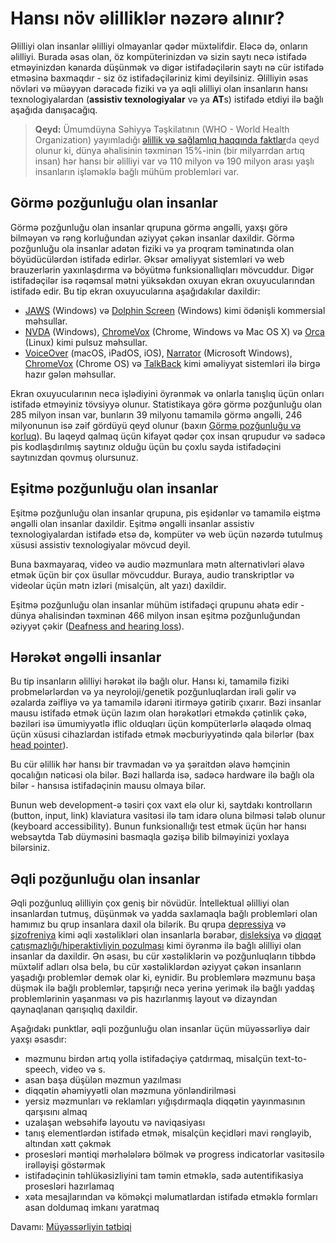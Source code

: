 # Hansı növ əlilliklər nəzərə alınır?

Əlilliyi olan insanlar əlilliyi olmayanlar qədər müxtəlifdir. Eləcə də, onların əlilliyi.
Burada əsas olan, öz kompüterinizdən və sizin saytı necə istifadə etməyinizdən kənarda düşünmək və digər istifadəçilərin saytı nə cür istifadə etməsinə baxmaqdır - siz öz istifadəçiləriniz kimi deyilsiniz. Əlilliyin əsas növləri və müəyyən dərəcədə fiziki və ya əqli əlilliyi olan insanların hansı texnologiyalardan (**assistiv texnologiyalar** və ya **AT**s) istifadə etdiyi ilə bağlı aşağıda danışacağıq.

> **Qeyd:** Ümumdüyna Səhiyyə Təşkilatının (WHO - World Health Organization) yayımladığı [əlillik və sağlamlıq haqqında faktlar](https://www.who.int/en/news-room/fact-sheets/detail/disability-and-health)da qeyd olunur ki, dünya əhalisinin təxminən 15%-inin (bir milyarrdan artıq insan) hər hansı bir əlilliyi var və 110 milyon və 190 milyon arası yaşlı insanların işləməklə bağlı mühüm problemləri var.

## Görmə pozğunluğu olan insanlar

Görmə pozğunluğu olan insanlar qrupuna görmə əngəlli, yaxşı görə bilməyən və rəng korluğundan əziyyət çəkən insanlar daxildir.
Görmə pozğunluğu ola insanlar adətən fiziki və ya proqram təminatında olan böyüdücülərdən istifadə edirlər. Əksər əməliyyat sistemləri və web brauzerlərin yaxınlaşdırma və böyütmə funksionallıqları mövcuddur. Digər istifadəçilər isə rəqəmsal mətni yüksəkdən oxuyan ekran oxuyucularından istifadə edir. Bu tip ekran oxuyucularına aşağıdakılar daxildir:

- [JAWS](https://www.freedomscientific.com/Products/software/JAWS/) (Windows) və [Dolphin Screen](https://yourdolphin.com/en-gb/products/individuals/screen-reader) (Windows) kimi ödənişli kommersial məhsullar.
- [NVDA](https://www.nvaccess.org/) (Windows), [ChromeVox](https://www.chromevox.com/) (Chrome, Windows və Mac OS X) və [Orca](https://wiki.gnome.org/Projects/Orca) (Linux) kimi pulsuz məhsullar.
- [VoiceOver](https://www.apple.com/accessibility/mac/vision/) (macOS, iPadOS, iOS), [Narrator](https://support.microsoft.com/en-us/help/22798/windows-10-complete-guide-to-narrator) (Microsoft Windows), [ChromeVox](https://www.chromevox.com/) (Chrome OS) və [TalkBack](https://play.google.com/store/apps/details?id=com.google.android.marvin.talkback) kimi əməliyyat sistemləri ilə birgə hazır gələn məhsullar.

Ekran oxuyucularının necə işlədiyini öyrənmək və onlarla tanışlıq üçün onları istifadə etməyiniz tövsiyyə olunur. Statistikaya görə görmə pozğunluğu olan 285 milyon insan var, bunların 39 milyonu tamamilə görmə əngəlli, 246 milyonunun isə zəif gördüyü qeyd olunur (baxın [Görmə pozğunluğu və korluq](https://www.who.int/en/news-room/fact-sheets/detail/blindness-and-visual-impairment)). Bu laqeyd qalmaq üçün kifayət qədər çox insan qrupudur və sadəcə pis kodlaşdırılmış saytınız olduğu üçün bu çoxlu sayda istifadəçini saytınızdan qovmuş olursunuz.

## Eşitmə pozğunluğu olan insanlar

Eşitmə pozğunluğu olan insanlar qrupuna, pis eşidənlər və tamamilə eiştmə əngəlli olan insanlar daxildir.
Eşitmə əngəlli insanlar assistiv texnologiyalardan istifadə etsə də, kompüter və web üçün nəzərdə tutulmuş xüsusi assistiv texnologiyalar mövcud deyil.

Buna baxmayaraq, video və audio məzmunlara mətn alternativləri əlavə etmək üçün bir çox üsullar mövcuddur. Buraya, audio transkriptlər və videolar üçün mətn izləri (misalçün, alt yazı) daxildir.

Eşitmə pozğunluğu olan insanlar mühüm istifadəçi qrupunu əhatə edir - dünya əhalisindən təxminən 466 milyon insan eşitmə pozğunluğundan əziyyət çəkir ([Deafness and hearing loss](https://www.who.int/en/news-room/fact-sheets/detail/deafness-and-hearing-loss)).

## Hərəkət əngəlli insanlar

Bu tip insanların əlilliyi hərəkət ilə bağlı olur. Hansı ki, tamamilə fiziki probmelərlərdən və ya neyroloji/genetik pozğunluqlardan irəli gəlir və əzalarda zəifliyə və ya tamamilə idarəni itirməyə gətirib çıxarır. Bəzi insanlar mausu istifadə etmək üçün lazım olan hərəkətləri etməkdə çətinlik çəkə, bəziləri isə ümumiyyətlə iflic olduqları üçün kompüterlərlə əlaqədə olmaq üçün xüsusi cihazlardan istifadə etmək məcburiyyətində qala bilərlər (bax [head pointer](https://www.performancehealth.com/baseball-cap-head-pointer)).

Bu cür əlillik hər hansı bir travmadan və ya şəraitdən əlavə həmçinin qocalığın nəticəsi ola bilər. Bəzi hallarda isə, sadəcə hardware ilə bağlı ola bilər - hansısa istifadəçinin mausu olmaya bilər.

Bunun web development-ə təsiri çox vaxt elə olur ki, saytdakı kontrolların (button, input, link) klaviatura vasitəsi ilə tam idarə oluna bilməsi tələb olunur (keyboard accessibility). Bunun funksionallığı test etmək üçün hər hansı websaytda Tab düyməsini basmaqla gəzişə bilib bilməyinizi yoxlaya bilərsiniz.

## Əqli pozğunluğu olan insanlar

Əqli pozğunluq əlilliyin çox geniş bir növüdür. İntellektual əlilliyi olan insanlardan tutmuş, düşünmək və yadda saxlamaqla bağlı problemləri olan hamımız bu qrup insanlara daxil ola bilərik. Bu qrupa [depressiya](https://www.nimh.nih.gov/health/topics/depression/index.shtml) və [şizofreniya](https://www.nimh.nih.gov/health/topics/schizophrenia/index.shtml) kimi əqli xəstəlikləri olan insanlarla bərabər, [disleksiya](https://en.wikipedia.org/wiki/Dyslexia) və [diqqət çatışmazlığı/hiperaktivliyin pozulması](https://www.nimh.nih.gov/health/topics/attention-deficit-hyperactivity-disorder-adhd/index.shtml) kimi öyrənmə ilə bağlı əlilliyi olan insanlar da daxildir. Ən əsası, bu cür xəstəliklərin və pozğunluqların tibbdə müxtəlif adları olsa belə, bu cür xəstəliklərdən əziyyət çəkən insanların yaşadığı problemlər demək olar ki, eynidir. Bu problemlərə məzmunu başa düşmək ilə bağlı problemlər, tapşırığı necə yerinə yerimək ilə bağlı yaddaş problemlərinin yaşanması və pis hazırlanmış layout və dizayndan qaynaqlanan qarışıqlıq daxildir.

Aşağıdakı punktlar, əqli pozğunluğu olan insanlar üçün müyəssərliyə dair yaxşı əsasdır:

- məzmunu birdən artıq yolla istifadəçiyə çatdırmaq, misalçün text-to-speech, video və s.
- asan başa düşülən məzmun yazılması
- diqqətin əhəmiyyətli olan məzmuna yönləndirilməsi
- yersiz məzmunları və reklamları yığışdırmaqla diqqətin yayınmasının qarşısını almaq
- uzalaşan websəhifə layoutu və naviqasiyası
- tanış elementlərdən istifadə etmək, misalçün keçidləri mavi rəngləyib, altından xətt çəkmək
- prosesləri məntiqi mərhələlərə bölmək və progress indicatorlar vasitəsilə irəlləyişi göstərmək
- istifadəçinin təhlükəsizliyini tam təmin etməklə, sadə autentifikasiya prosesləri hazırlamaq
- xəta mesajlarından və köməkçi məlumatlardan istifadə etməklə formları asan doldumaq imkanı yaratmaq

Davamı: [Müyəssərliyin tətbiqi](muyesserlik-nedir/tetbiqi.md)
